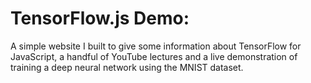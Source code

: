 # TensorFlow.js Demo:

A simple website I built to give some information about TensorFlow for JavaScript, a handful of YouTube lectures and a live demonstration of training a deep neural network using the MNIST dataset.


